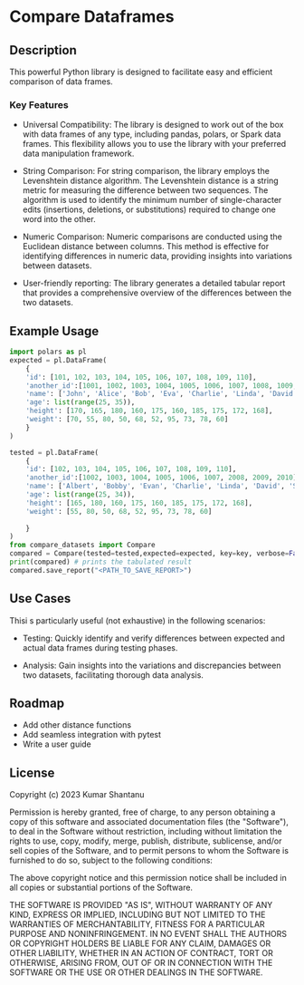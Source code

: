 # Compare Dataframes

## Description
This powerful Python library is designed to facilitate easy and efficient comparison of data frames.


### Key Features
- Universal Compatibility: The library is designed to work out of the box with data frames of any type, including pandas, polars, or Spark data frames. This flexibility allows you to use the library with your preferred data manipulation framework.

- String Comparison: For string comparison, the library employs the Levenshtein distance algorithm. The Levenshtein distance is a string metric for measuring the difference between two sequences. The algorithm is used to identify the minimum number of single-character edits (insertions, deletions, or substitutions) required to change one word into the other.

- Numeric Comparison: Numeric comparisons are conducted using the Euclidean distance between columns. This method is effective for identifying differences in numeric data, providing insights into variations between datasets.

- User-friendly reporting: The library generates a detailed tabular report that provides a comprehensive overview of the differences between the two datasets. 

## Example Usage
```python
import polars as pl
expected = pl.DataFrame(
    {
    'id': [101, 102, 103, 104, 105, 106, 107, 108, 109, 110],
    'another_id':[1001, 1002, 1003, 1004, 1005, 1006, 1007, 1008, 1009, 1010],
    'name': ['John', 'Alice', 'Bob', 'Eva', 'Charlie', 'Linda', 'David', 'Sophie', 'Michael', 'Emma'],
    'age': list(range(25, 35)),
    'height': [170, 165, 180, 160, 175, 160, 185, 175, 172, 168],
    'weight': [70, 55, 80, 50, 68, 52, 95, 73, 78, 60]
    }
)

tested = pl.DataFrame(
    {
    'id': [102, 103, 104, 105, 106, 107, 108, 109, 110],
    'another_id':[1002, 1003, 1004, 1005, 1006, 1007, 2008, 2009, 2010],
    'name': ['Albert', 'Bobby', 'Evan', 'Charlie', 'Linda', 'David', 'Sophie', 'Michael', 'Emma'],
    'age': list(range(25, 34)),
    'height': [165, 180, 160, 175, 160, 185, 175, 172, 168],
    'weight': [55, 80, 50, 68, 52, 95, 73, 78, 60]
        
    }
)
from compare_datasets import Compare
compared = Compare(tested=tested,expected=expected, key=key, verbose=False)
print(compared) # prints the tabulated result
compared.save_report("<PATH_TO_SAVE_REPORT>")
```
## Use Cases
Thisi s particularly useful (not exhaustive) in the following scenarios:

- Testing: Quickly identify and verify differences between expected and actual data frames during testing phases.

- Analysis: Gain insights into the variations and discrepancies between two datasets, facilitating thorough data analysis.

## Roadmap
- Add other distance functions
- Add seamless integration with pytest
- Write a user guide

## License
Copyright (c) 2023 Kumar Shantanu

Permission is hereby granted, free of charge, to any person obtaining a copy
of this software and associated documentation files (the "Software"), to deal
in the Software without restriction, including without limitation the rights
to use, copy, modify, merge, publish, distribute, sublicense, and/or sell
copies of the Software, and to permit persons to whom the Software is
furnished to do so, subject to the following conditions:

The above copyright notice and this permission notice shall be included in all
copies or substantial portions of the Software.

THE SOFTWARE IS PROVIDED "AS IS", WITHOUT WARRANTY OF ANY KIND, EXPRESS OR
IMPLIED, INCLUDING BUT NOT LIMITED TO THE WARRANTIES OF MERCHANTABILITY,
FITNESS FOR A PARTICULAR PURPOSE AND NONINFRINGEMENT. IN NO EVENT SHALL THE
AUTHORS OR COPYRIGHT HOLDERS BE LIABLE FOR ANY CLAIM, DAMAGES OR OTHER
LIABILITY, WHETHER IN AN ACTION OF CONTRACT, TORT OR OTHERWISE, ARISING FROM,
OUT OF OR IN CONNECTION WITH THE SOFTWARE OR THE USE OR OTHER DEALINGS IN THE
SOFTWARE.

